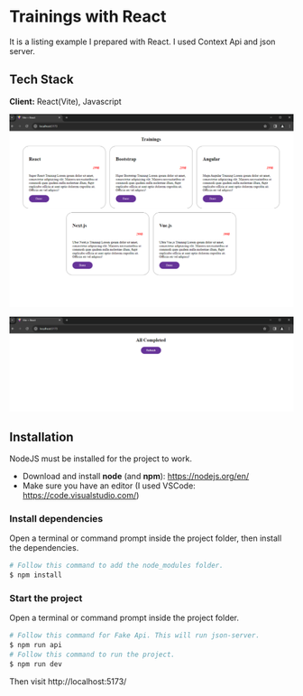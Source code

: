 # Trainings with React

It is a listing example I prepared with React. I used Context Api and json server.

## Tech Stack

**Client:** React(Vite), Javascript

![alt text](public/screenshots/ss1.png?raw=true)

![alt text](public/screenshots/ss2.png?raw=true)

## Installation

NodeJS must be installed for the project to work.

- Download and install **node** (and **npm**): https://nodejs.org/en/
- Make sure you have an editor (I used VSCode: https://code.visualstudio.com/)

### Install dependencies

Open a terminal or command prompt inside the project folder, then install the dependencies.

```Bash
# Follow this command to add the node_modules folder.
$ npm install
```

### Start the project

Open a terminal or command prompt inside the project folder.

```Bash
# Follow this command for Fake Api. This will run json-server.
$ npm run api
# Follow this command to run the project.
$ npm run dev
```

Then visit http://localhost:5173/
